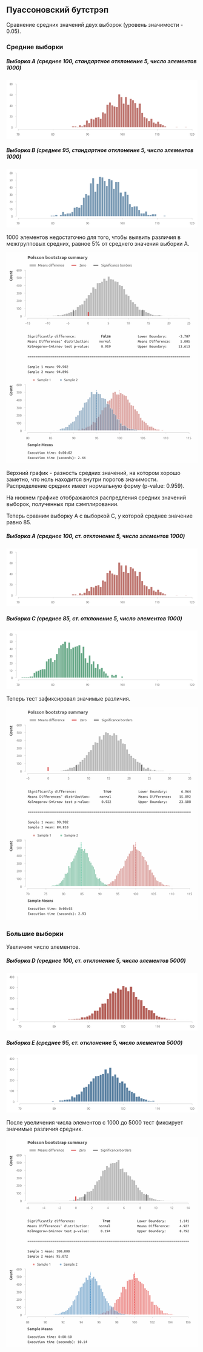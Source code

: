## Пуассоновский бутстрэп 
Cравнение средних значений двух выборок (уровень значимости - 0.05).

### Средние выборки

##### Выборка A (среднее 100, стандартное отклонение 5, число элементов 1000)
<img src='img/a.png'>

##### Выборка B (среднее 95, стандартное отклонение 5, число элементов 1000)
<img src='img/b.png'>

1000 элементов недостаточно для того, чтобы выявить различия в межгрупповых средних, равное 5% от среднего значения выборки А. <br>

<p align="center">
  <img src='img/poisson1.png'></p>

Верхний график - разность средних значений, на котором хорошо заметно, что ноль находится внутри порогов значимости. 
Распределение средних имеет нормальную форму (p-value: 0.959).

На нижнем графике отображаются распредления средних значений выборок, полученных при сэмплировании.

Теперь сравним выборку А с выборкой С, у которой среднее значение равно 85.

##### Выборка A (среднее 100, ст. отклонение 5, число элементов 1000)
<img src='img/a.png'>

##### Выборка C (среднее 85, ст. отклонение 5, число элементов 1000)
<img src='img/c.png'>

Теперь тест зафиксировал значимые различия. 

<img src='img/poisson2.png'>

### Большие выборки

Увеличим число элементов.

##### Выборка D (среднее 100, ст. отклонение 5, число элементов 5000)
<img src='img/d.png'>

##### Выборка E (среднее 95, ст. отклонение 5, число элементов 5000)
<img src='img/e.png'>

После увеличения числа элементов с 1000 до 5000 тест фиксирует значимые различия средних. 

<img src='img/poisson3.png'>












